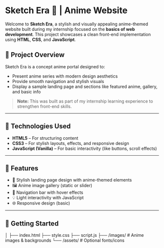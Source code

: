 # Sketch Era 🌸 | Anime Website

Welcome to **Sketch Era**, a stylish and visually appealing anime-themed website built during my internship focused on the **basics of web development**. This project showcases a clean front-end implementation using **HTML**, **CSS**, and **JavaScript**.

## 🔰 Project Overview

Sketch Era is a concept anime portal designed to:
- Present anime series with modern design aesthetics
- Provide smooth navigation and stylish visuals
- Display a sample landing page and sections like featured anime, gallery, and basic info

> **Note:** This was built as part of my internship learning experience to strengthen front-end skills.

---

## 🔧 Technologies Used

- **HTML5** – For structuring content
- **CSS3** – For stylish layouts, effects, and responsive design
- **JavaScript (Vanilla)** – For basic interactivity (like buttons, scroll effects)

---
## 📁 Features

- 🎨 Stylish landing page design with anime-themed elements
- 🖼️ Anime image gallery (static or slider)
- 🧭 Navigation bar with hover effects
- 💡 Light interactivity with JavaScript
- 🌐 Responsive design (basic)

---

## 🚀 Getting Started

│
├── index.html
├── style.css
├── script.js
├── /images/         # Anime images & backgrounds
└── /assets/         # Optional fonts/icons

